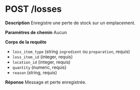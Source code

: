 # POST /losses

**Description**
Enregistre une perte de stock sur un emplacement.

**Paramètres de chemin**
Aucun

**Corps de la requête**
- `loss_item_type` (string `ingredient` ou `preparation`, requis)
- `loss_item_id` (integer, requis)
- `location_id` (integer, requis)
- `quantity` (numeric, requis)
- `reason` (string, requis)

**Réponse**
Message et perte enregistrée.
